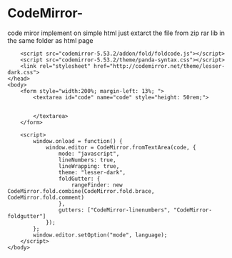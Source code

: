 # CodeMirror-
code miror implement on simple html
just extarct the file from zip rar lib in the same folder as html page






<html>
    <head>
        <link rel="stylesheet" href="codemirror-5.53.2/lib/codemirror.css">
        <script src="codemirror-5.53.2/lib/codemirror.js"></script>
        <script src="codemirror-5.53.2/mode/javascript/javascript.js"></script>
        <script src="codemirror-5.53.2/mode/python/python.js"></script>
        
        <script src="codemirror-5.53.2/addon/fold/foldcode.js"></script>
        <script src="codemirror-5.53.2/theme/panda-syntax.css"></script>
        <link rel="stylesheet" href="http://codemirror.net/theme/lesser-dark.css">
    </head>
    <body>
        <form style="width:200%; margin-left: 13%; ">
            <textarea id="code" name="code" style="height: 50rem;">


            </textarea>
        </form>

        <script>
            window.onload = function() {
                window.editor = CodeMirror.fromTextArea(code, {
                    mode: "javascript",
                    lineNumbers: true,
                    lineWrapping: true,
                    theme: "lesser-dark",
                    foldGutter: {
                        rangeFinder: new CodeMirror.fold.combine(CodeMirror.fold.brace, CodeMirror.fold.comment)
                    },
                    gutters: ["CodeMirror-linenumbers", "CodeMirror-foldgutter"]
                });
            };
            window.editor.setOption("mode", language);
        </script>
    </body>
</html>
